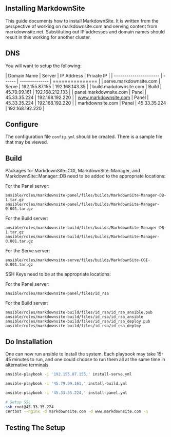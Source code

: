 ## Installing MarkdownSite

This guide documents how to install MarkdownSite.  It is written from the perspective of working on markdownsite.com and serving content from markdownsite.net.  Substituting out IP addresses and domain names should result in this working for another cluster.

## DNS

You will want to setup the following:

| Domain Name            | Server | IP Address     | Private IP      |
| ---------------------- | ------ | -------------- | =============== |
| serve.markdownsite.com | Serve  | 192.155.87.155 | 192.168.143.35  |
| build.markdownsite.com | Build  | 45.79.99.161   | 192.168.212.133 |
| panel.markdownsite.com | Panel  | 45.33.35.224   | 192.168.192.220 |
| www.markdownsite.com   | Panel  | 45.33.35.224   | 192.168.192.220 |
| markdownsite.com       | Panel  | 45.33.35.224   | 192.168.192.220 |

## Configure

The configuration file `config.yml` should be created.  There is a sample file that may be viewed.

## Build

Packages for MarkdownSite::CGI, MarkdownSite::Manager, and MarkdownSite::Manager::DB need to be added to the appropriate locations:

For the Panel server:
```
ansible/roles/markdownsite-panel/files/builds/MarkdownSite-Manager-DB-1.tar.gz
ansible/roles/markdownsite-panel/files/builds/MarkdownSite-Manager-0.001.tar.gz
```

For the Build server:
```
ansible/roles/markdownsite-build/files/builds/MarkdownSite-Manager-DB-1.tar.gz
ansible/roles/markdownsite-build/files/builds/MarkdownSite-Manager-0.001.tar.gz
```

For the Serve server:
```
ansible/roles/markdownsite-serve/files/builds/MarkdownSite-CGI-0.001.tar.gz
```

SSH Keys need to be at the appropriate locations:

For the Panel server:
```
ansible/roles/markdownsite-panel/files/id_rsa
```

For the Build server:
```
ansible/roles/markdownsite-build/files/id_rsa/id_rsa_ansible.pub
ansible/roles/markdownsite-build/files/id_rsa/id_rsa_ansible
ansible/roles/markdownsite-build/files/id_rsa/id_rsa_deploy.pub
ansible/roles/markdownsite-build/files/id_rsa/id_rsa_deploy
```

## Do Installation

One can now run ansible to install the system.  Each playbook may take 15-45 minutes to run, and one could choose to run them all at the same time in alternative terminals.


```bash
ansible-playbook -i '192.155.87.155,' install-serve.yml
```

```bash
ansible-playbook -i '45.79.99.161,' install-build.yml
```

```bash
ansible-playbook -i '45.33.35.224,' install-panel.yml

# Setup SSL
ssh root@45.33.35.224
certbot --nginx -d markdownsite.com -d www.markdownsite.com -n
```

## Testing The Setup


